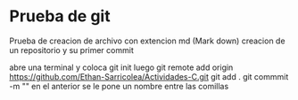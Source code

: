 # Prueba de git
Prueba de creacion de archivo con extencion md (Mark down)
creacion de un repositorio y su primer commit

abre una terminal y coloca git init
luego git remote add origin https://github.com/Ethan-Sarricolea/Actividades-C.git
git add .
git commmit -m "" 
en el anterior se le pone un nombre entre las comillas